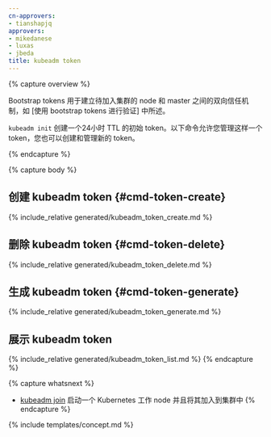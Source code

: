 ```yaml
---
cn-approvers:
- tianshapjq
approvers:
- mikedanese
- luxas
- jbeda
title: kubeadm token
---
```

<!--
---
approvers:
- mikedanese
- luxas
- jbeda
title: kubeadm token
---
-->
{% capture overview %}

<!--
Bootstrap tokens are used for establishing bidirectional trust between a node joining 
the cluster and a the master node, as described in [authenticating with bootstrap tokens](/docs/admin/bootstrap-tokens/).
-->
Bootstrap tokens 用于建立待加入集群的 node 和 master 之间的双向信任机制，如 [使用 bootstrap tokens 进行验证] 中所述。

<!--
`kubeadm init` creates an initial token with a 24-hour TTL. The following commands allow you to manage 
such a token and also to create and manage new ones.
-->
`kubeadm init` 创建一个24小时 TTL 的初始 token。以下命令允许您管理这样一个 token，您也可以创建和管理新的 token。

{% endcapture %}

{% capture body %}
<!--
## kubeadm token create {#cmd-token-create}
-->
## 创建 kubeadm token {#cmd-token-create}
{% include_relative generated/kubeadm_token_create.md %}

<!--
## kubeadm token delete {#cmd-token-delete}
-->
## 删除 kubeadm token {#cmd-token-delete}
{% include_relative generated/kubeadm_token_delete.md %}

<!--
## kubeadm token generate {#cmd-token-generate}
-->
## 生成 kubeadm token {#cmd-token-generate}
{% include_relative generated/kubeadm_token_generate.md %}

<!--
## kubeadm token list {#cmd-token-list}
-->
## 展示 kubeadm token
{% include_relative generated/kubeadm_token_list.md %}
{% endcapture %}

{% capture whatsnext %}
<!--
* [kubeadm join](kubeadm-join.md) to bootstrap a Kubernetes worker node and join it to the cluster
-->
* [kubeadm join](kubeadm-join.md) 启动一个 Kubernetes 工作 node 并且将其加入到集群中
{% endcapture %}

{% include templates/concept.md %}

